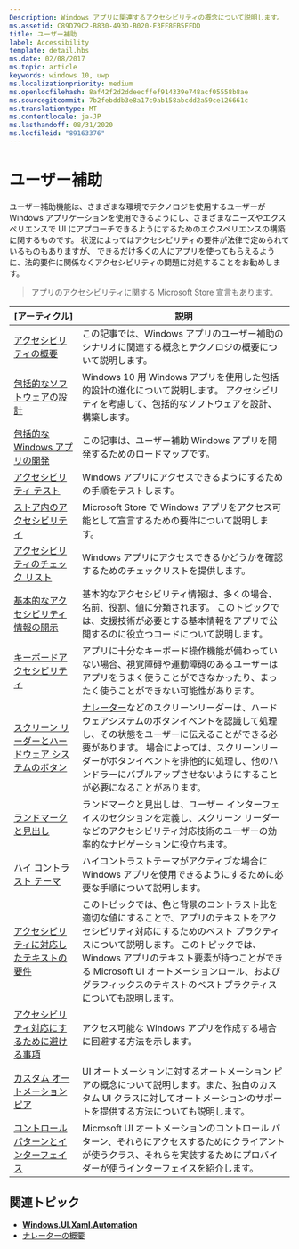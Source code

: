 ```yaml
---
Description: Windows アプリに関連するアクセシビリティの概念について説明します。
ms.assetid: C89D79C2-B830-493D-B020-F3FF8EB5FFDD
title: ユーザー補助
label: Accessibility
template: detail.hbs
ms.date: 02/08/2017
ms.topic: article
keywords: windows 10, uwp
ms.localizationpriority: medium
ms.openlocfilehash: 8af42f2d2ddeecffef914339e748acf05558b8ae
ms.sourcegitcommit: 7b2febddb3e8a17c9ab158abcdd2a59ce126661c
ms.translationtype: MT
ms.contentlocale: ja-JP
ms.lasthandoff: 08/31/2020
ms.locfileid: "89163376"
---
```

# <a name="accessibility"></a>ユーザー補助  

ユーザー補助機能は、さまざまな環境でテクノロジを使用するユーザーが Windows アプリケーションを使用できるようにし、さまざまなニーズやエクスペリエンスで UI にアプローチできるようにするためのエクスペリエンスの構築に関するものです。 状況によってはアクセシビリティの要件が法律で定められているものもありますが、 できるだけ多くの人にアプリを使ってもらえるように、法的要件に関係なくアクセシビリティの問題に対処することをお勧めします。

> アプリのアクセシビリティに関する Microsoft Store 宣言もあります。

| [アーティクル] | 説明 |
|---------|-------------|
| [アクセシビリティの概要](accessibility-overview.md) | この記事では、Windows アプリのユーザー補助のシナリオに関連する概念とテクノロジの概要について説明します。 |
| [包括的なソフトウェアの設計](designing-inclusive-software.md) | Windows 10 用 Windows アプリを使用した包括的設計の進化について説明します。  アクセシビリティを考慮して、包括的なソフトウェアを設計、構築します。 |
| [包括的な Windows アプリの開発](developing-inclusive-windows-apps.md) | この記事は、ユーザー補助 Windows アプリを開発するためのロードマップです。 |
| [アクセシビリティ テスト](accessibility-testing.md) | Windows アプリにアクセスできるようにするための手順をテストします。 |
| [ストア内のアクセシビリティ](accessibility-in-the-store.md) | Microsoft Store で Windows アプリをアクセス可能として宣言するための要件について説明します。 |
| [アクセシビリティのチェック リスト](accessibility-checklist.md) | Windows アプリにアクセスできるかどうかを確認するためのチェックリストを提供します。 |
| [基本的なアクセシビリティ情報の開示](basic-accessibility-information.md) | 基本的なアクセシビリティ情報は、多くの場合、名前、役割、値に分類されます。 このトピックでは、支援技術が必要とする基本情報をアプリで公開するのに役立つコードについて説明します。 |
| [キーボードアクセシビリティ](keyboard-accessibility.md) | アプリに十分なキーボード操作機能が備わっていない場合、視覚障碍や運動障碍のあるユーザーはアプリをうまく使うことができなかったり、まったく使うことができない可能性があります。 |
| [スクリーン リーダーとハードウェア システムのボタン](system-button-narration.md) | [ナレーター](https://support.microsoft.com/en-us/help/22798/windows-10-complete-guide-to-narrator)などのスクリーンリーダーは、ハードウェアシステムのボタンイベントを認識して処理し、その状態をユーザーに伝えることができる必要があります。 場合によっては、スクリーンリーダーがボタンイベントを排他的に処理し、他のハンドラーにバブルアップさせないようにすることが必要になることがあります。 |
| [ランドマークと見出し](landmarks-and-headings.md) | ランドマークと見出しは、ユーザー インターフェイスのセクションを定義し、スクリーン リーダーなどのアクセシビリティ対応技術のユーザーの効率的なナビゲーションに役立ちます。 |
| [ハイ コントラスト テーマ](high-contrast-themes.md) | ハイコントラストテーマがアクティブな場合に Windows アプリを使用できるようにするために必要な手順について説明します。 |
| [アクセシビリティに対応したテキストの要件](accessible-text-requirements.md) | このトピックでは、色と背景のコントラスト比を適切な値にすることで、アプリのテキストをアクセシビリティ対応にするためのベスト プラクティスについて説明します。 このトピックでは、Windows アプリのテキスト要素が持つことができる Microsoft UI オートメーションロール、およびグラフィックスのテキストのベストプラクティスについても説明します。 |
| [アクセシビリティ対応にするために避ける事項](practices-to-avoid.md) | アクセス可能な Windows アプリを作成する場合に回避する方法を示します。 |
| [カスタム オートメーション ピア](custom-automation-peers.md) | UI オートメーションに対するオートメーション ピアの概念について説明します。また、独自のカスタム UI クラスに対してオートメーションのサポートを提供する方法についても説明します。 |
| [コントロール パターンとインターフェイス](control-patterns-and-interfaces.md) | Microsoft UI オートメーションのコントロール パターン、それらにアクセスするためにクライアントが使うクラス、それらを実装するためにプロバイダーが使うインターフェイスを紹介します。 |

## <a name="related-topics"></a>関連トピック  
* [**Windows.UI.Xaml.Automation**](/uwp/api/Windows.UI.Xaml.Automation) 
* [ナレーターの概要](https://support.microsoft.com/help/22798/windows-10-complete-guide-to-narrator)